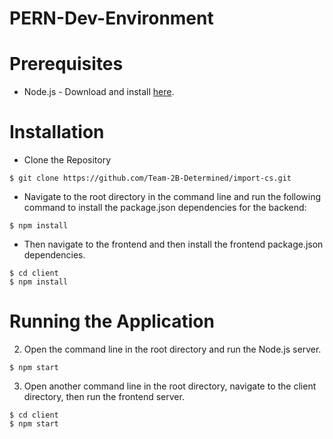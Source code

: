 # PERN-Dev-Environment

# Prerequisites
- Node.js - Download and install [here](https://nodejs.org/en/download).
# Installation
- Clone the Repository
```
$ git clone https://github.com/Team-2B-Determined/import-cs.git
```
- Navigate to the root directory in the command line and run the following command to install the package.json dependencies for the backend:
```
$ npm install
```
- Then navigate to the frontend and then install the frontend package.json dependencies.
```
$ cd client
$ npm install
```
# Running the Application
2. Open the command line in the root directory and run the Node.js server.
```
$ npm start
```
3. Open another command line in the root directory, navigate to the client directory, then run the frontend server.
```
$ cd client
$ npm start
```
